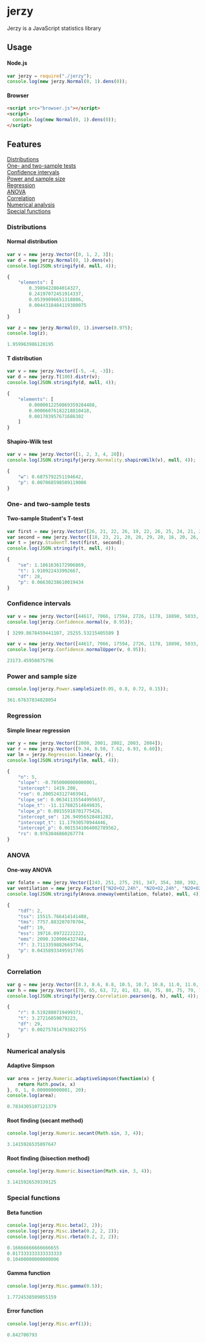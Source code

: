 # jerzy

Jerzy is a JavaScript statistics library

## Usage
#### Node.js

```javascript
var jerzy = require("./jerzy");
console.log(new jerzy.Normal(0, 1).dens(0));
```

#### Browser

```html
<script src="browser.js"></script>
<script>
  console.log(new Normal(0, 1).dens(0));
</script>
```

## Features

[Distributions](#distributions)  
[One- and two-sample tests](#tests)  
[Confidence intervals](#confidence)  
[Power and sample size](#power)  
[Regression](#regression)  
[ANOVA](#anova)  
[Correlation](#correlation)  
[Numerical analysis](#numerical)  
[Special functions](#special)  

<a name="distributions"></a>
### Distributions
#### Normal distribution

```javascript
var v = new jerzy.Vector([0, 1, 2, 3]);
var d = new jerzy.Normal(0, 1).dens(v);
console.log(JSON.stringify(d, null, 4));
```

```javascript
{
    "elements": [
        0.3989422804014327,
        0.24197072451914337,
        0.05399096651318806,
        0.0044318484119380075
    ]
}
```

```javascript
var z = new jerzy.Normal(0, 1).inverse(0.975);
console.log(z);
```

```javascript
1.959963986120195
```

#### T distribution

```javascript
var v = new jerzy.Vector([-5, -4, -3]);
var d = new jerzy.T(100).distr(v);
console.log(JSON.stringify(d, null, 4));
```

```javascript
{
    "elements": [
        0.0000012250869359284488,
        0.00006076182218810418,
        0.001703957671686302
    ]
}
```

#### Shapiro-Wilk test

```javascript
var v = new jerzy.Vector([1, 2, 3, 4, 20]);
console.log(JSON.stringify(jerzy.Normality.shapiroWilk(v), null, 4));
```

```javascript
{
    "w": 0.6875792251194642,
    "p": 0.007068598509119006
}
```

<a name="tests"></a>
### One- and two-sample tests
#### Two-sample Student's T-test

```javascript
var first = new jerzy.Vector([26, 21, 22, 26, 19, 22, 26, 25, 24, 21, 23, 23, 18, 29, 22]);
var second = new jerzy.Vector([18, 23, 21, 20, 20, 29, 20, 16, 20, 26, 21, 25, 17, 18, 19]);
var t = jerzy.StudentT.test(first, second);
console.log(JSON.stringify(t, null, 4));
```

```javascript
{
    "se": 1.1861636172906869,
    "t": 1.910922433992667,
    "df": 28,
    "p": 0.06630238610019434
}
```

<a name="confidence"></a>
### Confidence intervals

```javascript
var v = new jerzy.Vector([44617, 7066, 17594, 2726, 1178, 18898, 5033, 37151, 4514, 4000]);
console.log(jerzy.Confidence.normal(v, 0.95));
```

```javascript
[ 3299.8678459441107, 25255.53215405589 ]
```

```javascript
var v = new jerzy.Vector([44617, 7066, 17594, 2726, 1178, 18898, 5033, 37151, 4514, 4000]);
console.log(jerzy.Confidence.normalUpper(v, 0.95));
```

```javascript
23173.45950875796
```

<a name="power"></a>
### Power and sample size

```javascript
console.log(jerzy.Power.sampleSize(0.05, 0.8, 0.72, 0.15));
```

```javascript
361.67637834828054
```

<a name="regression"></a>
### Regression
#### Simple linear regression

```javascript
var y = new jerzy.Vector([2000, 2001, 2002, 2003, 2004]);
var r = new jerzy.Vector([9.34, 8.50, 7.62, 6.93, 6.60]);
var lm = jerzy.Regression.linear(y, r);
console.log(JSON.stringify(lm, null, 4));
```

```javascript
{
    "n": 5,
    "slope": -0.7050000000000001,
    "intercept": 1419.208,
    "rse": 0.2005243127403941,
    "slope_se": 0.06341135544995657,
    "slope_t": -11.117882514849835,
    "slope_p": 0.00155918701775426,
    "intercept_se": 126.94956528481282,
    "intercept_t": 11.17930570944446,
    "intercept_p": 0.0015341064002789562,
    "rs": 0.9763046860267774
}
```

<a name="anova"></a>
### ANOVA
#### One-way ANOVA

```javascript
var folate = new jerzy.Vector([243, 251, 275, 291, 347, 354, 380, 392, 206, 210, 226, 249, 255, 273, 285, 295, 309, 241, 258, 270, 293, 328]);
var ventilation = new jerzy.Factor(["N2O+O2,24h", "N2O+O2,24h", "N2O+O2,24h", "N2O+O2,24h", "N2O+O2,24h", "N2O+O2,24h", "N2O+O2,24h", "N2O+O2,24h", "N2O+O2,op", "N2O+O2,op",  "N2O+O2,op",  "N2O+O2,op", "N2O+O2,op", "N2O+O2,op", "N2O+O2,op", "N2O+O2,op", "N2O+O2,op", "O2,24h", "O2,24h", "O2,24h", "O2,24h", "O2,24h"]);
console.log(JSON.stringify(Anova.oneway(ventilation, folate), null, 4));
```

```javascript
{
    "tdf": 2,
    "tss": 15515.766414141408,
    "tms": 7757.883207070704,
    "edf": 19,
    "ess": 39716.09722222222,
    "ems": 2090.3209064327484,
    "f": 3.7113359882669754,
    "p": 0.04358933495917705
}
```

<a name="correlation"></a>
### Correlation

```javascript
var g = new jerzy.Vector([8.3, 8.6, 8.8, 10.5, 10.7, 10.8, 11.0, 11.0, 11.1, 11.2, 11.3, 11.4, 11.4, 11.7, 12.0, 12.9, 12.9, 13.3, 13.7, 13.8, 14.0, 14.2, 14.5, 16.0, 16.3, 17.3, 17.5, 17.9, 18.0, 18.0, 20.6]);
var h = new jerzy.Vector([70, 65, 63, 72, 81, 83, 66, 75, 80, 75, 79, 76, 76, 69, 75, 74, 85, 86, 71, 64, 78, 80, 74, 72, 77, 81, 82, 80, 80, 80, 87]);
console.log(JSON.stringify(jerzy.Correlation.pearson(g, h), null, 4));
```

```javascript
{
    "r": 0.5192800719499371,
    "t": 3.27216859079223,
    "df": 29,
    "p": 0.002757814793822755
}
```

<a name="numerical"></a>
### Numerical analysis
#### Adaptive Simpson

```javascript
var area = jerzy.Numeric.adaptiveSimpson(function(x) {
	return Math.pow(x, x)
}, 0, 1, 0.000000000001, 20);
console.log(area);
```

```javascript
0.7834305107121379
```

#### Root finding (secant method)

```javascript
console.log(jerzy.Numeric.secant(Math.sin, 3, 4));
```

```javascript
3.1415926535897647
```

#### Root finding (bisection method)

```javascript
console.log(jerzy.Numeric.bisection(Math.sin, 3, 4));
```

```javascript
3.1415926539339125
```

<a name="special"></a>
### Special functions
#### Beta function

```javascript
console.log(jerzy.Misc.beta(2, 2));
console.log(jerzy.Misc.ibeta(0.2, 2, 2));
console.log(jerzy.Misc.rbeta(0.2, 2, 2));
```

```javascript
0.16666666666666655
0.017333333333333333
0.10400000000000006
```

#### Gamma function

```javascript
console.log(jerzy.Misc.gamma(0.5));
```

```javascript
1.7724538509055159
```

#### Error function

```javascript
console.log(jerzy.Misc.erf(1));
```

```javascript
0.842700793
```
